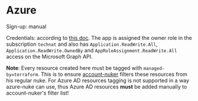 # Azure

Sign-up: manual

Credentials:  according to [this doc](https://developer.hashicorp.com/terraform/cloud-docs/workspaces/dynamic-provider-credentials/azure-configuration). The app is assigned the owner role in the subscription `technat` and also has `Application.ReadWrite.All`, `Application.ReadWrite.OwnedBy` and `AppRoleAssignment.ReadWrite.All` access on the Microsoft Graph API.

**Note**: Every resource created here must be tagged with `managed-by=terraform`. This is to ensure [account-nuker](https://github.com/the-technat/account-nuker) filters these resources from his regular nuke. For Azure AD resources tagging is not supported in a way azure-nuke can use, thus Azure AD resources **must** be added manually to account-nuker's filter list!
